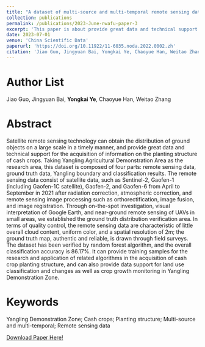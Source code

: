 ```yaml
---
title: "A dataset of multi-source and multi-temporal remote sensing data of cash crop planting structure in Yangling Agricultural Demonstration Zone (in Chinese)"
collection: publications
permalink: /publications/2023-June-nwafu-paper-3
excerpt: 'This paper is about provide great data and technical support for the acquisition of information on the planting structure of cash crops, taking Yangling Agricultural Demonstration Area as the research area.'
date: 2023-07-01
venue: 'China Scientific Data'
paperurl: 'https://doi.org/10.11922/11-6035.noda.2022.0002.zh'
citation: 'Jiao Guo, Jingyuan Bai, Yongkai Ye, Chaoyue Han, Weitao Zhang (2023). A dataset of multi-source and multi-temporal remote sensing data of cash crop planting structure in Yangling Agricultural Demonstration Zone. China Scientific Data, 8(2).'
---
```


Author List
======
Jiao Guo, Jingyuan Bai, **Yongkai Ye**, Chaoyue Han, Weitao Zhang

Abstract
======
Satellite remote sensing technology can obtain the distribution of ground objects on a large scale in a timely manner, and provide great data and technical support for the acquisition of information on the planting structure of cash crops. Taking Yangling Agricultural Demonstration Area as the research area, this dataset is composed of four parts: remote sensing data, ground truth data, Yangling boundary and classification results. The remote sensing data consist of satellite data, such as Sentinel-2, Gaofen-1 (including Gaofen-1C satellite), Gaofen-2, and Gaofen-6 from April to September in 2021 after radiation correction, atmospheric correction, and remote sensing image processing such as orthorectification, image fusion, and image registration. Through on-the-spot investigation, visual interpretation of Google Earth, and near-ground remote sensing of UAVs in small areas, we established the ground truth distribution verification area. In terms of quality control, the remote sensing data are characteristic of little overall cloud content, uniform color, and a spatial resolution of 2m; the ground truth map, authentic and reliable, is drawn through field surveys. The dataset has been verified by random forest algorithm, and the overall classification accuracy is 86.17%. It can provide training samples for the research and application of related algorithms in the acquisition of cash crop planting structure, and can also provide data support for land use classification and changes as well as crop growth monitoring in Yangling Demonstration Zone.

Keywords
======
Yangling Demonstration Zone; Cash crops; Planting structure; Multi-source and multi-temporal; Remote sensing data

[Download Paper Here!](https://doi.org/10.11922/11-6035.noda.2022.0002.zh)
